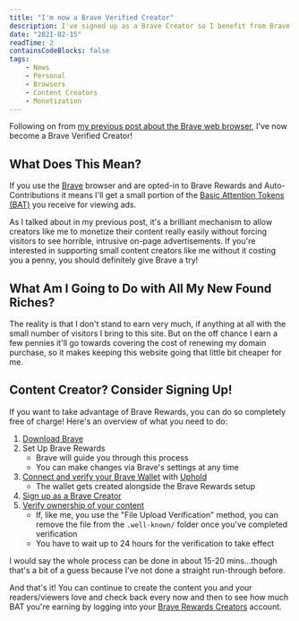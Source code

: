 ```yaml
---
title: "I'm now a Brave Verified Creator"
description: I've signed up as a Brave Creator so I benefit from Brave's amazing new approach to monetizing content on the web. If you're a content creator, you should sign up too!
date: "2021-02-15"
readTime: 2
containsCodeBlocks: false
tags:
    - News
    - Personal
    - Browsers
    - Content Creators
    - Monetization
---
```


Following on from <a href="/post/brave-brilliant-browser-and-the-future-of-online-advertising">my previous post about the Brave web browser</a>, I've now become a Brave Verified Creator!

## What Does This Mean?

If you use the <a href="https://brave.com/" rel="noopener" target="_blank">Brave</a> browser and are opted-in to Brave Rewards and Auto-Contributions it means I'll get a small portion of the <a href="https://basicattentiontoken.org/" rel="noopener" target="_blank">Basic Attention Tokens (BAT)</a> you receive for viewing ads.

As I talked about in my previous post, it's a brilliant mechanism to allow creators like me to monetize their content really easily without forcing visitors to see horrible, intrusive on-page advertisements. If you're interested in supporting small content creators like me without it costing you a penny, you should definitely give Brave a try!

## What Am I Going to Do with All My New Found Riches?

The reality is that I don't stand to earn very much, if anything at all with the small number of visitors I bring to this site. But on the off chance I earn a few pennies it'll go towards covering the cost of renewing my domain purchase, so it makes keeping this website going that little bit cheaper for me.

## Content Creator? Consider Signing Up!

If you want to take advantage of Brave Rewards, you can do so completely free of charge! Here's an overview of what you need to do:

1. <a href="https://brave.com/download/" rel="noopener" target="_blank">Download Brave</a>
1. Set Up Brave Rewards
    - Brave will guide you through this process
    - You can make changes via Brave's settings at any time
1. <a href="https://support.brave.com/hc/en-us/articles/360034841711-What-is-a-verified-wallet-" rel="noopener" target="_blank"> Connect and verify your Brave Wallet</a> with <a href="https://uphold.com/" rel="noopener" target="_blank">Uphold</a>
    - The wallet gets created alongside the Brave Rewards setup
1. <a href="https://creators.brave.com/" rel="noopener" target="_blank">Sign up as a Brave Creator</a>
1. <a href="https://support.brave.com/hc/en-us/articles/360021408352" rel="noopener" target="_blank">Verify ownership of your content</a>
    - If, like me, you use the "File Upload Verification" method, you can remove the file from the `.well-known/` folder once you've completed verification
    - You have to wait up to 24 hours for the verification to take effect

I would say the whole process can be done in about 15-20 mins...though that's a bit of a guess because I've not done a straight run-through before.

And that's it! You can continue to create the content you and your readers/viewers love and check back every now and then to see how much BAT you're earning by logging into your <a href="https://creators.brave.com/" rel="noopener" target="_blank">Brave Rewards Creators</a> account.
